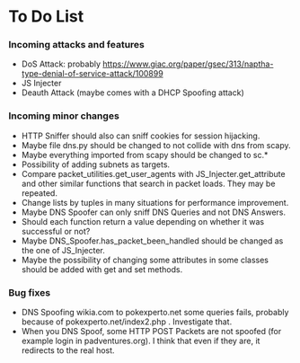 # To Do List

### Incoming attacks and features
- DoS Attack: probably https://www.giac.org/paper/gsec/313/naptha-type-denial-of-service-attack/100899
- JS Injecter
- Deauth Attack (maybe comes with a DHCP Spoofing attack)

### Incoming minor changes
- HTTP Sniffer should also can sniff cookies for session hijacking.
- Maybe file dns.py should be changed to not collide with dns from scapy.
- Maybe everything imported from scapy should be changed to sc.*
- Possibility of adding subnets as targets.
- Compare packet_utilities.get_user_agents with JS_Injecter.get_attribute and other similar functions that search in packet loads. They may be repeated.
- Change lists by tuples in many situations for performance improvement.
- Maybe DNS Spoofer can only sniff DNS Queries and not DNS Answers.
- Should each function return a value depending on whether it was successful or not?
- Maybe DNS_Spoofer.has_packet_been_handled should be changed as the one of JS_Injecter.
- Maybe the possibility of changing some attributes in some classes should be added with get and set methods.


### Bug fixes
- DNS Spoofing wikia.com to pokexperto.net some queries fails, probably because of pokexperto.net/index2.php . Investigate that.
- When you DNS Spoof, some HTTP POST Packets are not spoofed (for example login in padventures.org). I think that even if they are, it redirects to the real host.

